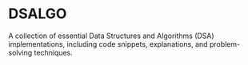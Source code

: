 # DSALGO
A collection of essential Data Structures and Algorithms (DSA) implementations, including code snippets, explanations, and problem-solving techniques.
